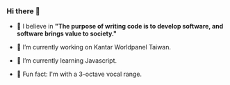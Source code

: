 ### Hi there 👋

- 💬 I believe in **"The purpose of writing code is to develop software, and software brings value to society."**

- 🔭 I’m currently working on Kantar Worldpanel Taiwan.
- 🌱 I’m currently learning Javascript.
- 🎵 Fun fact: I'm with a 3-octave vocal range.

<!--
**jiasyuanchu/jiasyuanchu** is a ✨ _special_ ✨ repository because its `README.md` (this file) appears on your GitHub profile.


**- 🔭 I’m currently working on Kantar Worldpanel Taiwan.**
- 🌱 I’m currently learning Javascript.
- 💬 My believe in "The purpose of writing code is to develop software, and software brings value to society."
- 📫 How to reach me: jiasyuanchu@gmail.com
- 🎵 Fun fact: I'm with a 3-octave vocal range.
